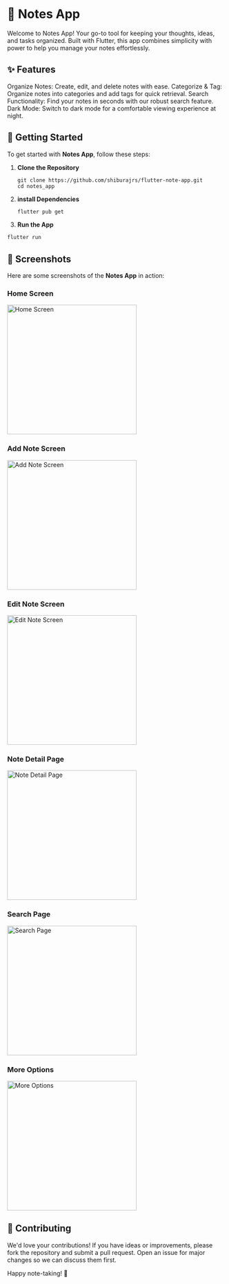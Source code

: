 # 📝 Notes App

Welcome to Notes App! Your go-to tool for keeping your thoughts, ideas, and tasks organized. Built with Flutter, this app combines simplicity with power to help you manage your notes effortlessly.

## ✨ Features

Organize Notes: Create, edit, and delete notes with ease.
Categorize & Tag: Organize notes into categories and add tags for quick retrieval.
Search Functionality: Find your notes in seconds with our robust search feature.
Dark Mode: Switch to dark mode for a comfortable viewing experience at night.

## 🚀 Getting Started

To get started with **Notes App**, follow these steps:

1. **Clone the Repository**

   ```
   git clone https://github.com/shiburajrs/flutter-note-app.git
   cd notes_app
   ```


2. **install Dependencies**

   ```bash
   flutter pub get
   ```

3. **Run the App**

```bash
flutter run
```


## 📸 Screenshots

Here are some screenshots of the **Notes App** in action:

### Home Screen

<img src="assets/images/screenshots/homepage.png" alt="Home Screen" style="width: 300px; height: auto;">

### Add Note Screen

<img src="assets/images/screenshots/homepage_2.png" alt="Add Note Screen" style="width: 300px; height: auto;">

### Edit Note Screen

<img src="assets/images/screenshots/enter_note.png" alt="Edit Note Screen" style="width: 300px; height: auto;">

### Note Detail Page

<img src="assets/images/screenshots/note_detail_page.png" alt="Note Detail Page" style="width: 300px; height: auto;">

### Search Page

<img src="assets/images/screenshots/search_page.png" alt="Search Page" style="width: 300px; height: auto;">

### More Options

<img src="assets/images/screenshots/more_options.png" alt="More Options" style="width: 300px; height: auto;">

## 🤝 Contributing

We'd love your contributions! If you have ideas or improvements, please fork the repository and submit a pull request. Open an issue for major changes so we can discuss them first.

Happy note-taking! 🎉

